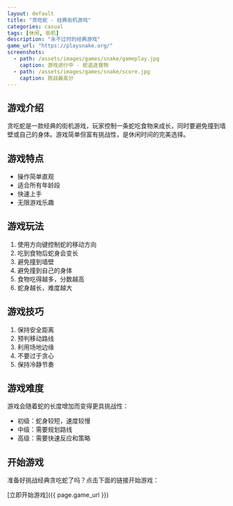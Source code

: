 ```yaml
---
layout: default
title: "贪吃蛇 - 经典街机游戏"
categories: casual
tags: [休闲, 街机]
description: "永不过时的经典游戏"
game_url: "https://playsnake.org/"
screenshots:
  - path: /assets/images/games/snake/gameplay.jpg
    caption: 游戏进行中 - 蛇追逐食物
  - path: /assets/images/games/snake/score.jpg
    caption: 挑战最高分
---
```


## 游戏介绍

贪吃蛇是一款经典的街机游戏，玩家控制一条蛇吃食物来成长，同时要避免撞到墙壁或自己的身体。游戏简单但富有挑战性，是休闲时间的完美选择。

## 游戏特点

- 操作简单直观
- 适合所有年龄段
- 快速上手
- 无限游戏乐趣

## 游戏玩法

1. 使用方向键控制蛇的移动方向
2. 吃到食物后蛇身会变长
3. 避免撞到墙壁
4. 避免撞到自己的身体
5. 食物吃得越多，分数越高
6. 蛇身越长，难度越大

## 游戏技巧

1. 保持安全距离
2. 预判移动路线
3. 利用场地边缘
4. 不要过于贪心
5. 保持冷静节奏

## 游戏难度

游戏会随着蛇的长度增加而变得更具挑战性：
- 初级：蛇身较短，速度较慢
- 中级：需要规划路线
- 高级：需要快速反应和策略

## 开始游戏

准备好挑战经典贪吃蛇了吗？点击下面的链接开始游戏：

[立即开始游戏]({{ page.game_url }})